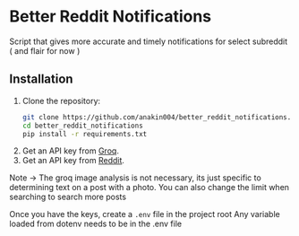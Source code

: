 # Better Reddit Notifications

Script that gives more accurate and timely notifications for select subreddit ( and flair for now )


## Installation
1. Clone the repository:
   ```bash
   git clone https://github.com/anakin004/better_reddit_notifications.git
   cd better_reddit_notifications
   pip install -r requirements.txt

1. Get an API key from [Groq](https://groq.com/).
2. Get an API key from [Reddit](https://www.reddit.com/prefs/apps).

Note -> The groq image analysis is not necessary, its just specific to determining text on a post with a photo.
You can also change the limit when searching to search more posts

Once you have the keys, create a `.env` file in the project root
Any variable loaded from dotenv needs to be in the .env file

